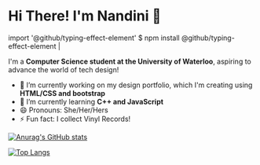 
# Hi There! I'm Nandini 👋

import '@github/typing-effect-element'
$ npm install @github/typing-effect-element
<typing-effect data-lines='["Welcome to GitHub!", "Let’s begin the adventure"]'>
  <span data-target="typing-effect.content"></span>
  <span data-target="typing-effect.cursor">|</span>
</typing-effect>

I'm a **Computer Science student at the University of Waterloo**, aspiring to advance the world of tech design!

- 🔭 I’m currently working on my design portfolio, which I'm creating using **HTML/CSS and bootstrap**
- 🌱 I’m currently learning **C++ and JavaScript**
- 😄 Pronouns: She/Her/Hers
- ⚡ Fun fact: I collect Vinyl Records!

<!--
**NandiniMeh/NandiniMeh** is a ✨ _special_ ✨ repository because its `README.md` (this file) appears on your GitHub profile.

Here are some ideas to get you started:

- 🔭 I’m currently working on ...
- 🌱 I’m currently learning ...
- 👯 I’m looking to collaborate on ...
- 🤔 I’m looking for help with ...
- 💬 Ask me about ...
- 📫 How to reach me: ...
- 😄 Pronouns: ...
- ⚡ Fun fact: ...
-->

[![Anurag's GitHub stats](https://github-readme-stats.vercel.app/api?username=NandiniMeh&theme=dark&show_icons=true&hide=issues,contribs)](https://github.com/anuraghazra/github-readme-stats)

[![Top Langs](https://github-readme-stats.vercel.app/api/top-langs/?username=NandiniMeh&layout=compact)](https://github.com/anuraghazra/github-readme-stats)
